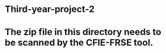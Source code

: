# Third-year-project-2

# The zip file in this directory needs to be scanned by the CFIE-FRSE tool.
